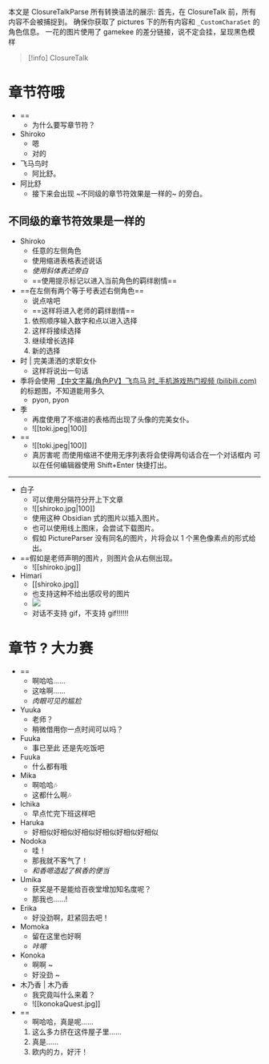本文是 ClosureTalkParse 所有转换语法的展示:
首先，在 ClosureTalk 前，所有内容不会被捕捉到。
确保你获取了 pictures 下的所有内容和 `_CustomCharaSet` 的角色信息。
一花的图片使用了 gamekee 的差分链接，说不定会挂，呈现黑色模样

>[!info] ClosureTalk 

# 章节符哦
- ==
	- 为什么要写章节符？
- Shiroko 
	- 嗯
	- 对的
- 飞马鸟时
	- 阿比舒。
- 阿比舒
	- 接下来会出现 ~不同级的章节符效果是一样的~ 的旁白。
## 不同级的章节符效果是一样的
- Shiroko
	- 任意的左侧角色
	- 使用缩进表格表述说话
	- *使用斜体表述旁白*
	- ==使用提示标记以进入当前角色的羁绊剧情==
- ==在左侧有两个等于号表述右侧角色==
	- 说点啥吧
	- ==这样将进入老师的羁绊剧情==
	1. 依照顺序输入数字和点以进入选择
	2. 这样将接续选择
	3. 继续增长选择
	1. 新的选择
- 时 | 完美潇洒的求职女仆
	- 这样将说出一句话
- 季将会使用 [【中文字幕/角色PV】飞鸟马 时_手机游戏热门视频 (bilibili.com)](https://www.bilibili.com/video/BV1pj411V7kw/) 的标题图，不知道能用多久
	- pyon, pyon
- 季
	- 再度使用了不缩进的表格而出现了头像的完美女仆。
	- ![[toki.jpeg|100]]
- ==
	- ![[toki.jpeg|100]]
	- 真厉害呢
	  而使用缩进不使用无序列表将会使得两句话合在一个对话框内
	  可以在任何编辑器使用 Shift+Enter 快捷打出。
---
- 白子
	- 可以使用分隔符分开上下文章
	- ![[shiroko.jpg|100]]
	- 使用这种 Obsidian 式的图片以插入图片。
	- 也可以使用线上图床，会尝试下载图片。
	- 假如 PictureParser 没有同名的图片，片将会以 1 个黑色像素点的形式给出。
- ==假如是老师声明的图片，则图片会从右侧出现。
	- ![[shiroko.jpg]]
- Himari
	- [[shiroko.jpg]]
	- 也支持这种不给出感叹号的图片
	- ![](https://i1.hdslb.com/bfs/archive/e3d8fb938413d6bd60466dfde348baf22f0289a6.jpg@672w_378h_1c_!web-search-common-cover.avif)
	- 对话不支持 gif，不支持 gif!!!!!!
# 章节 ? 大カ赛
- ==
	- 啊哈哈……
	- 这啥啊……
	- *肉眼可见的尴尬*
- Yuuka 
	- 老师？
	- 稍微借用你一点时间可以吗？
- Fuuka
	- 事已至此
	  还是先吃饭吧
- Fuuka 
	- 什么都有哦
- Mika 
	- 啊哈哈🎶
	- 这都什么啊🎶
- Ichika 
	- 早点忙完下班这样吧
- Haruka 
	- 好相似好相似好相似好相似好相似好相似
- Nodoka 
	- 哇！
	- 那我就不客气了！
	- *和香嗯造起了枫香的便当*
- Umika 
	- 获奖是不是能给百夜堂增加知名度呢？
	- 那我也……!
- Erika 
	- 好没劲啊，赶紧回去吧！
- Momoka 
	- 留在这里也好啊
	- *咔嚓*
- Konoka
	- 啊啊 ~ 
	- 好没劲 ~
- 木乃香 | 木乃香 
	- 我究竟叫什么来着？
	- ![[konokaQuest.jpg]]
- ==
	- 啊哈哈，真是呢……
	1. 这么多カ挤在这件屋子里……
	2. 真是……
	1. 欧内的カ，好汗！
